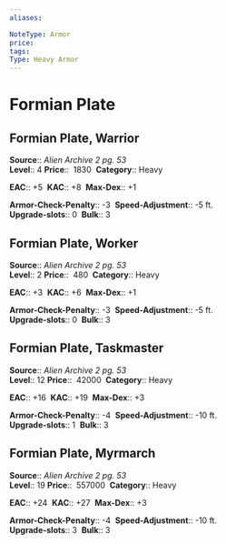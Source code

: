 ```yaml
---
aliases: 

NoteType: Armor
price: 
tags: 
Type: Heavy Armor
---
```


# Formian Plate

## Formian Plate, Warrior

**Source**:: _Alien Archive 2 pg. 53_  
**Level**:: 4
**Price**::  1830 
**Category**:: Heavy  

**EAC**:: +5 
**KAC**:: +8 
**Max-Dex**:: +1  

**Armor-Check-Penalty**:: -3 
**Speed-Adjustment**:: -5 ft.  
**Upgrade-slots**:: 0 
**Bulk**:: 3

## Formian Plate, Worker

**Source**:: _Alien Archive 2 pg. 53_  
**Level**:: 2
**Price**::  480 
**Category**:: Heavy  

**EAC**:: +3 
**KAC**:: +6 
**Max-Dex**:: +1  

**Armor-Check-Penalty**:: -3 
**Speed-Adjustment**:: -5 ft.  
**Upgrade-slots**:: 0 
**Bulk**:: 3

## Formian Plate, Taskmaster

**Source**:: _Alien Archive 2 pg. 53_  
**Level**:: 12
**Price**::  42000 
**Category**:: Heavy  

**EAC**:: +16 
**KAC**:: +19 
**Max-Dex**:: +3  

**Armor-Check-Penalty**:: -4 
**Speed-Adjustment**:: -10 ft.  
**Upgrade-slots**:: 1 
**Bulk**:: 3

## Formian Plate, Myrmarch

**Source**:: _Alien Archive 2 pg. 53_  
**Level**:: 19
**Price**::  557000 
**Category**:: Heavy  

**EAC**:: +24 
**KAC**:: +27 
**Max-Dex**:: +3  

**Armor-Check-Penalty**:: -4 
**Speed-Adjustment**:: -10 ft.  
**Upgrade-slots**:: 3 
**Bulk**:: 3
